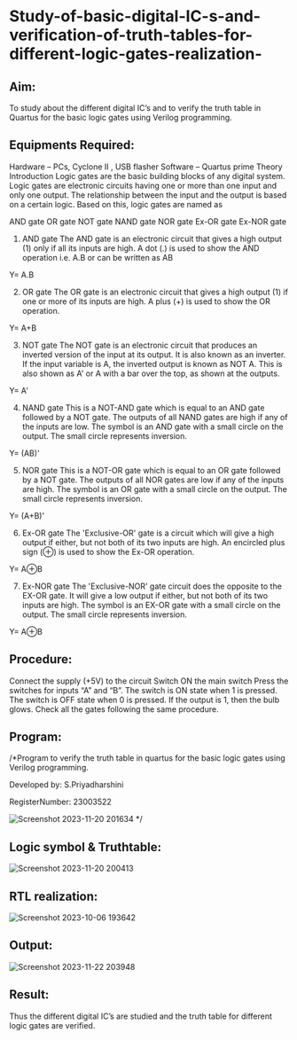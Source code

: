 # Study-of-basic-digital-IC-s-and-verification-of-truth-tables-for-different-logic-gates-realization-

## Aim:
 
To study about the different digital IC’s and to verify the truth table in Quartus for the basic logic gates using Verilog programming.

## Equipments Required:

Hardware – PCs, Cyclone II , USB flasher
Software – Quartus prime
Theory
Introduction
Logic gates are the basic building blocks of any digital system. Logic gates are electronic circuits having one or more than one input and only one output. The relationship between the input and the output is based on a certain logic. Based on this, logic gates are named as

AND gate
OR gate
NOT gate
NAND gate
NOR gate
Ex-OR gate
Ex-NOR gate
1) AND gate
The AND gate is an electronic circuit that gives a high output (1) only if all its inputs are high. A dot (.) is used to show the AND operation i.e. A.B or can be written as AB

Y= A.B

2) OR gate
The OR gate is an electronic circuit that gives a high output (1) if one or more of its inputs are high. A plus (+) is used to show the OR operation.

Y= A+B

3) NOT gate
The NOT gate is an electronic circuit that produces an inverted version of the input at its output. It is also known as an inverter. If the input variable is A, the inverted output is known as NOT A. This is also shown as A' or A with a bar over the top, as shown at the outputs.

Y= A'

4) NAND gate
This is a NOT-AND gate which is equal to an AND gate followed by a NOT gate. The outputs of all NAND gates are high if any of the inputs are low. The symbol is an AND gate with a small circle on the output. The small circle represents inversion.

Y= (AB)’

5) NOR gate
This is a NOT-OR gate which is equal to an OR gate followed by a NOT gate. The outputs of all NOR gates are low if any of the inputs are high. The symbol is an OR gate with a small circle on the output. The small circle represents inversion.

Y= (A+B)’

6) Ex-OR gate
The 'Exclusive-OR' gate is a circuit which will give a high output if either, but not both of its two inputs are high. An encircled plus sign (⊕) is used to show the Ex-OR operation.

Y= A⊕B

7) Ex-NOR gate
The 'Exclusive-NOR' gate circuit does the opposite to the EX-OR gate. It will give a low output if either, but not both of its two inputs are high. The symbol is an EX-OR gate with a small circle on the output. The small circle represents inversion.

Y= A⊕B

## Procedure:
Connect the supply (+5V) to the circuit
Switch ON the main switch
Press the switches for inputs “A” and “B”. The switch is ON state when 1 is pressed. The switch is OFF state when 0 is pressed.
If the output is 1, then the bulb glows.
Check all the gates following the same procedure.

## Program:
/*Program to verify the truth table in quartus for the basic logic gates using Verilog programming.

Developed by: S.Priyadharshini

RegisterNumber: 23003522

![Screenshot 2023-11-20 201634](https://github.com/priyadharshini225/Study-of-basic-digital-IC-s-and-verification-of-truth-tables-for-different-logic-gates-realization-/assets/138849213/ca091b06-6d77-4156-8bf0-c727baf56d27)
*/
## Logic symbol & Truthtable:
![Screenshot 2023-11-20 200413](https://github.com/priyadharshini225/Study-of-basic-digital-IC-s-and-verification-of-truth-tables-for-different-logic-gates-realization-/assets/138849213/da40e1fb-911b-4d52-96cc-29dc7d516ccc)

## RTL realization:
![Screenshot 2023-10-06 193642](https://github.com/priyadharshini225/Study-of-basic-digital-IC-s-and-verification-of-truth-tables-for-different-logic-gates-realization-/assets/138849213/cd9dbf04-4d51-4344-a531-69e1a952a0b4)


## Output:
![Screenshot 2023-11-22 203948](https://github.com/priyadharshini225/Study-of-basic-digital-IC-s-and-verification-of-truth-tables-for-different-logic-gates-realization-/assets/138849213/aa301ed4-6022-436a-b2c5-daa630ffa409)

## Result:
Thus the different digital IC’s are studied and the truth table for different logic gates are verified.
